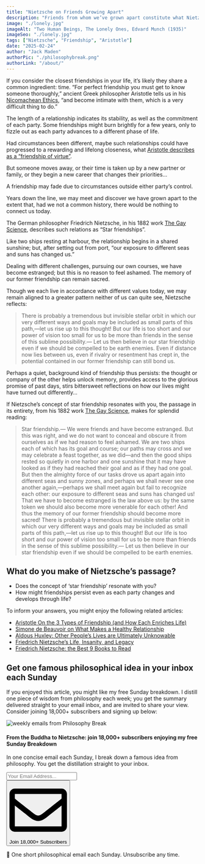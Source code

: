 ```yaml
---
title: "Nietzsche on Friends Growing Apart"
description: "Friends from whom we’ve grown apart constitute what Nietzsche calls a ‘Star friendship’. Estrangement is nothing to be ashamed of: though we once enjoyed a sunny harbour together, we are ships exposed to different seas and suns, whose courses may or may not cross again."
image: "./lonely.jpg"
imageAlt: "Two Human Beings, The Lonely Ones, Edvard Munch (1935)"
imageSeo: "./lonely.jpg"
tags: ["Nietzsche", "Friendship", "Aristotle"]
date: "2025-02-24"
author: "Jack Maden"
authorPic: "./philosophybreak.png"
authorLink: "/about/"
---
```


<span class="big-letter">I</span>f you consider the closest friendships in your life, it’s likely they share a common ingredient: time. “For perfect friendship you must get to know someone thoroughly,” ancient Greek philosopher Aristotle tells us in his <a target="_blank" rel="noopener noreferrer sponsored" href="https://amzn.to/3QvV99G">Nicomachean Ethics</a>, “and become intimate with them, which is a very difficult thing to do.”

The length of a relationship indicates its stability, as well as the commitment of each party. Some friendships might burn brightly for a few years, only to fizzle out as each party advances to a different phase of life.

Had circumstances been different, maybe such relationships could have progressed to a rewarding and lifelong closeness, what [Aristotle describes as a “friendship of virtue”](/articles/aristotle-on-the-3-types-of-friendship-and-how-they-enrich-life/).

But someone moves away, or their time is taken up by a new partner or family, or they begin a new career that changes their priorities…

A friendship may fade due to circumstances outside either party’s control.

Years down the line, we may meet and discover we have grown apart to the extent that, had we not a common history, there would be nothing to connect us today.

The German philosopher Friedrich Nietzsche, in his 1882 work <a target="_blank" rel="noopener noreferrer sponsored" href="https://amzn.to/3F0970F">The Gay Science</a>, describes such relations as “Star friendships”.

Like two ships resting at harbour, the relationship begins in a shared sunshine; but, after setting out from port, “our exposure to different seas and suns has changed us.”

Dealing with different challenges, pursuing our own courses, we have become estranged; but this is no reason to feel ashamed. The memory of our former friendship can remain sacred.

Though we each live in accordance with different values today, we may remain aligned to a greater pattern neither of us can quite see, Nietzsche reflects:

>There is probably a tremendous but invisible stellar orbit in which our very different ways and goals may be included as small parts of this path,—let us rise up to this thought! But our life is too short and our power of vision too small for us to be more than friends in the sense of this sublime possibility.— Let us then believe in our star friendship even if we should be compelled to be earth enemies.
Even if distance now lies between us, even if rivalry or resentment has crept in, the potential contained in our former friendship can still bond us.

Perhaps a quiet, background kind of friendship thus persists: the thought or company of the other helps unlock memory, provides access to the glorious promise of past days, stirs bittersweet reflections on how our lives might have turned out differently…

If Nietzsche’s concept of star friendship resonates with you, the passage in its entirety, from his 1882 work <a target="_blank" rel="noopener noreferrer sponsored" href="https://amzn.to/3F0970F">The Gay Science</a>, makes for splendid reading:

>Star friendship.— We were friends and have become estranged. But this was right, and we do not want to conceal and obscure it from ourselves as if we had reason to feel ashamed. We are two ships each of which has its goal and course; our paths may cross and we may celebrate a feast together, as we did—and then the good ships rested so quietly in one harbor and one sunshine that it may have looked as if they had reached their goal and as if they had one goal. But then the almighty force of our tasks drove us apart again into different seas and sunny zones, and perhaps we shall never see one another again,—perhaps we shall meet again but fail to recognize each other: our exposure to different seas and suns has changed us! That we have to become estranged is the law above us: by the same token we should also become more venerable for each other! And thus the memory of our former friendship should become more sacred! There is probably a tremendous but invisible stellar orbit in which our very different ways and goals may be included as small parts of this path,—let us rise up to this thought! But our life is too short and our power of vision too small for us to be more than friends in the sense of this sublime possibility.— Let us then believe in our star friendship even if we should be compelled to be earth enemies.

## What do you make of Nietzsche’s passage?

- Does the concept of ‘star friendship’ resonate with you?
- How might friendships persist even as each party changes and develops through life?

To inform your answers, you might enjoy the following related articles:

- [Aristotle On the 3 Types of Friendship (and How Each Enriches Life)](/articles/aristotle-on-the-3-types-of-friendship-and-how-they-enrich-life/)
- [Simone de Beauvoir on What Makes a Healthy Relationship](/articles/authentic-love-simone-de-beauvoir-on-what-makes-a-healthy-relationship/)
- [Aldous Huxley: Other People’s Lives are Ultimately Unknowable](/articles/aldous-huxley-other-peoples-lives-are-ultimately-unknowable/)
- [Friedrich Nietzsche’s Life, Insanity, and Legacy](/articles/friedrich-nietzsches-life-insanity-and-legacy/)
- [Friedrich Nietzsche: the Best 9 Books to Read](/reading-lists/friedrich-nietzsche/)

## Get one famous philosophical idea in your inbox each Sunday

<span class="big-letter">I</span>f you enjoyed this article, you might like my free Sunday breakdown. I distill one piece of wisdom from philosophy each week; you get the summary delivered straight to your email inbox, and are invited to share your view. Consider joining 18,000+ subscribers and signing up below:

<!--big subscribe-->
<div class="course-promo darkradial-background subscribe text-center">
    <img src="/static/6313d50bc32799a6c869239128784c7b/e7f7a/weekly-break.webp" alt="weekly emails from Philosophy Break">
    <h4>From the Buddha to Nietzsche: join 18,000+ subscribers enjoying my free Sunday Breakdown</h4>
    <p class="small-grey-font no-mar-bottom">In one concise email each Sunday, I break down a famous idea from philosophy. You get the distillation straight to your inbox.</p>
    <div class="small-pad-top">
        <form action="https://app.convertkit.com/forms/5812400/subscriptions" method="post" data-sv-form="5812400" data-uid="be0e52d3c0" data-format="inline" data-version="6" data-options="{&quot;settings&quot;:{&quot;after_subscribe&quot;:{&quot;action&quot;:&quot;message&quot;,&quot;success_message&quot;:&quot;Thank you, philosopher! Your welcome email will land in your inbox shortly.&quot;,&quot;redirect_url&quot;:&quot;/thank-you/&quot;},&quot;analytics&quot;:{&quot;google&quot;:null,&quot;fathom&quot;:null,&quot;facebook&quot;:null,&quot;segment&quot;:null,&quot;pinterest&quot;:null,&quot;sparkloop&quot;:null,&quot;googletagmanager&quot;:null},&quot;modal&quot;:{&quot;trigger&quot;:&quot;timer&quot;,&quot;scroll_percentage&quot;:null,&quot;timer&quot;:5,&quot;devices&quot;:&quot;all&quot;,&quot;show_once_every&quot;:15},&quot;powered_by&quot;:{&quot;show&quot;:false,&quot;url&quot;:&quot;https://convertkit.com/features/forms?utm_campaign=poweredby&amp;utm_content=form&amp;utm_medium=referral&amp;utm_source=dynamic&quot;},&quot;recaptcha&quot;:{&quot;enabled&quot;:false},&quot;return_visitor&quot;:{&quot;action&quot;:&quot;show&quot;,&quot;custom_content&quot;:&quot;&quot;},&quot;slide_in&quot;:{&quot;display_in&quot;:&quot;bottom_right&quot;,&quot;trigger&quot;:&quot;timer&quot;,&quot;scroll_percentage&quot;:null,&quot;timer&quot;:5,&quot;devices&quot;:&quot;all&quot;,&quot;show_once_every&quot;:15},&quot;sticky_bar&quot;:{&quot;display_in&quot;:&quot;top&quot;,&quot;trigger&quot;:&quot;timer&quot;,&quot;scroll_percentage&quot;:null,&quot;timer&quot;:5,&quot;devices&quot;:&quot;all&quot;,&quot;show_once_every&quot;:15}},&quot;version&quot;:&quot;6&quot;}" min-width="400 500 600 700 800">
        <div data-style="clean"><ul data-element="errors" data-group="alert"></ul><div data-element="fields" data-stacked="false">
            <div>
                <input name="email_address" aria-label="Your Email Address..." placeholder="Your Email Address..." required type="email" />
            </div>
            <button class="button primary" type="submit" data-element="submit"><div><div></div><div></div><div></div></div><span><svg xmlns="http://www.w3.org/2000/svg" viewBox="0 0 512 512"><path d="M464 64H48C21.49 64 0 85.49 0 112v288c0 26.51 21.49 48 48 48h416c26.51 0 48-21.49 48-48V112c0-26.51-21.49-48-48-48zm0 48v40.805c-22.422 18.259-58.168 46.651-134.587 106.49-16.841 13.247-50.201 45.072-73.413 44.701-23.208.375-56.579-31.459-73.413-44.701C106.18 199.465 70.425 171.067 48 152.805V112h416zM48 400V214.398c22.914 18.251 55.409 43.862 104.938 82.646 21.857 17.205 60.134 55.186 103.062 54.955 42.717.231 80.509-37.199 103.053-54.947 49.528-38.783 82.032-64.401 104.947-82.653V400H48z"/></svg>Join 18,000+ Subscribers</span></button>
            </div>
            </div>
        </form>
        <p class="tiny-mar-top no-mar-bottom review-font">💭 One short philosophical email each Sunday. Unsubscribe any time.</p>
    </div>
</div>
</div>